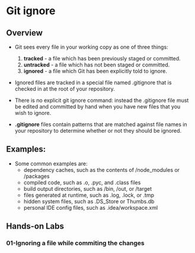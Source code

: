 # Git ignore

## Overview

- Git sees every file in your working copy as one of three things:

  1. **tracked** - a file which has been previously staged or committed.
  2. **untracked** - a file which has not been staged or committed.
  3. **ignored** - a file which Git has been explicitly told to ignore.

- Ignored files are tracked in a special file named .gitignore that is checked in at the root of your repository.
- There is no explicit git ignore command: instead the .gitignore file must be edited and committed by hand when you have new files that you wish to ignore.
- **.gitignore** files contain patterns that are matched against file names in your repository to determine whether or not they should be ignored.

## Examples:

- Some common examples are:
  - dependency caches, such as the contents of /node_modules or /packages
  - compiled code, such as .o, .pyc, and .class files
  - build output directories, such as /bin, /out, or /target
  - files generated at runtime, such as .log, .lock, or .tmp
  - hidden system files, such as .DS_Store or Thumbs.db
  - personal IDE config files, such as .idea/workspace.xml

## Hands-on Labs

### 01-Ignoring a file while commiting the changes
